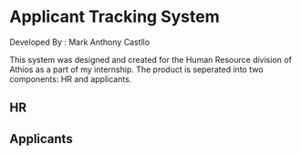 # Applicant Tracking System

Developed By : Mark Anthony Castllo



This system was designed and created for the Human Resource division of Athios as a part of my internship. The product is seperated into two components: HR and applicants.

## HR 

## Applicants
